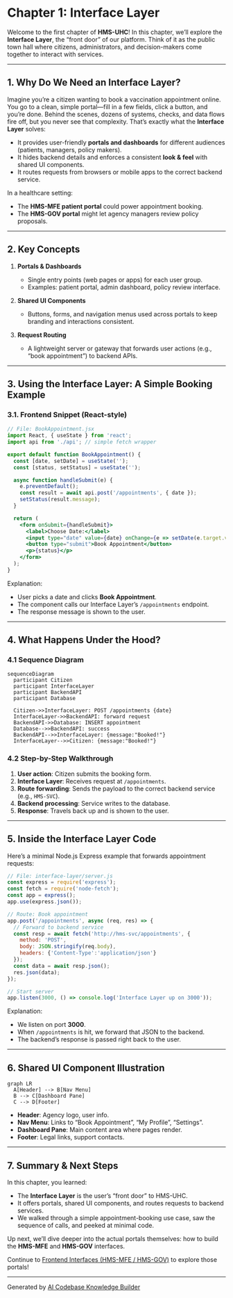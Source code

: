 # Chapter 1: Interface Layer

Welcome to the first chapter of **HMS-UHC**! In this chapter, we’ll explore the **Interface Layer**, the “front door” of our platform. Think of it as the public town hall where citizens, administrators, and decision-makers come together to interact with services.

---

## 1. Why Do We Need an Interface Layer?

Imagine you’re a citizen wanting to book a vaccination appointment online. You go to a clean, simple portal—fill in a few fields, click a button, and you’re done. Behind the scenes, dozens of systems, checks, and data flows fire off, but you never see that complexity. That’s exactly what the **Interface Layer** solves:

- It provides user-friendly **portals and dashboards** for different audiences (patients, managers, policy makers).
- It hides backend details and enforces a consistent **look & feel** with shared UI components.
- It routes requests from browsers or mobile apps to the correct backend service.

In a healthcare setting:
- The **HMS-MFE patient portal** could power appointment booking.
- The **HMS-GOV portal** might let agency managers review policy proposals.

---

## 2. Key Concepts

1. **Portals & Dashboards**  
   - Single entry points (web pages or apps) for each user group.  
   - Examples: patient portal, admin dashboard, policy review interface.

2. **Shared UI Components**  
   - Buttons, forms, and navigation menus used across portals to keep branding and interactions consistent.

3. **Request Routing**  
   - A lightweight server or gateway that forwards user actions (e.g., “book appointment”) to backend APIs.

---

## 3. Using the Interface Layer: A Simple Booking Example

### 3.1. Frontend Snippet (React-style)

```jsx
// File: BookAppointment.jsx
import React, { useState } from 'react';
import api from './api'; // simple fetch wrapper

export default function BookAppointment() {
  const [date, setDate] = useState('');
  const [status, setStatus] = useState('');

  async function handleSubmit(e) {
    e.preventDefault();
    const result = await api.post('/appointments', { date });
    setStatus(result.message);
  }

  return (
    <form onSubmit={handleSubmit}>
      <label>Choose Date:</label>
      <input type="date" value={date} onChange={e => setDate(e.target.value)} />
      <button type="submit">Book Appointment</button>
      <p>{status}</p>
    </form>
  );
}
```

Explanation:  
- User picks a date and clicks **Book Appointment**.  
- The component calls our Interface Layer’s `/appointments` endpoint.  
- The response message is shown to the user.

---

## 4. What Happens Under the Hood?

### 4.1 Sequence Diagram

```mermaid
sequenceDiagram
  participant Citizen
  participant InterfaceLayer
  participant BackendAPI
  participant Database

  Citizen->>InterfaceLayer: POST /appointments {date}
  InterfaceLayer->>BackendAPI: forward request
  BackendAPI->>Database: INSERT appointment
  Database-->>BackendAPI: success
  BackendAPI-->>InterfaceLayer: {message:"Booked!"}
  InterfaceLayer-->>Citizen: {message:"Booked!"}
```

### 4.2 Step-by-Step Walkthrough

1. **User action**: Citizen submits the booking form.  
2. **Interface Layer**: Receives request at `/appointments`.  
3. **Route forwarding**: Sends the payload to the correct backend service (e.g., `HMS-SVC`).  
4. **Backend processing**: Service writes to the database.  
5. **Response**: Travels back up and is shown to the user.

---

## 5. Inside the Interface Layer Code

Here’s a minimal Node.js Express example that forwards appointment requests:

```js
// File: interface-layer/server.js
const express = require('express');
const fetch = require('node-fetch');
const app = express();
app.use(express.json());

// Route: Book appointment
app.post('/appointments', async (req, res) => {
  // Forward to backend service
  const resp = await fetch('http://hms-svc/appointments', {
    method: 'POST',
    body: JSON.stringify(req.body),
    headers: {'Content-Type':'application/json'}
  });
  const data = await resp.json();
  res.json(data);
});

// Start server
app.listen(3000, () => console.log('Interface Layer up on 3000'));
```

Explanation:  
- We listen on port **3000**.  
- When `/appointments` is hit, we forward that JSON to the backend.  
- The backend’s response is passed right back to the user.

---

## 6. Shared UI Component Illustration

```mermaid
graph LR
  A[Header] --> B[Nav Menu]
  B --> C[Dashboard Pane]
  C --> D[Footer]
```

- **Header**: Agency logo, user info.  
- **Nav Menu**: Links to “Book Appointment”, “My Profile”, “Settings”.  
- **Dashboard Pane**: Main content area where pages render.  
- **Footer**: Legal links, support contacts.

---

## 7. Summary & Next Steps

In this chapter, you learned:

- The **Interface Layer** is the user’s “front door” to HMS-UHC.  
- It offers portals, shared UI components, and routes requests to backend services.  
- We walked through a simple appointment-booking use case, saw the sequence of calls, and peeked at minimal code.

Up next, we’ll dive deeper into the actual portals themselves: how to build the **HMS-MFE** and **HMS-GOV** interfaces.

Continue to [Frontend Interfaces (HMS-MFE / HMS-GOV)](02_frontend_interfaces__hms_mfe___hms_gov__.md) to explore those portals!

---

Generated by [AI Codebase Knowledge Builder](https://github.com/The-Pocket/Tutorial-Codebase-Knowledge)